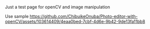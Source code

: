 Just a test page for openCV and image manipulation

Use sample
https://github.com/ChibuikeOnuba/Photo-editor-with-openCV/assets/103614409/4eaa0bed-7cbf-4d6e-9b42-9de13fa11bb8

